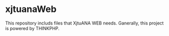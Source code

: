 xjtuanaWeb
==========

This repository includs files that XjtuANA WEB needs. Ganerally, this project is powered by THINKPHP.
